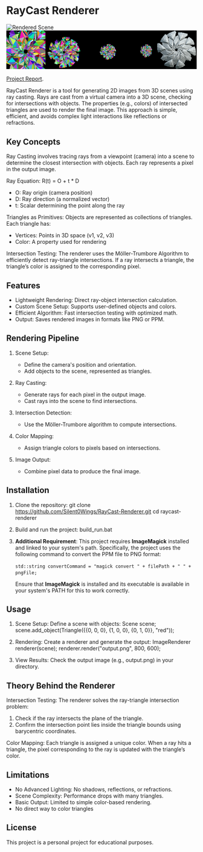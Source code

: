 # RayCast Renderer
![Rendered Scene](https://github.com/Silent0Wings/RayCast-Renderer/blob/0d70f502cf390c3f684a59b6940151f66277709a/src/img/Suzane.png)
![Rendered Scene](https://github.com/Silent0Wings/RayCast-Renderer/blob/0d70f502cf390c3f684a59b6940151f66277709a/src/img/dhalia%20resolution.png)

[Project Report](https://github.com/Silent0Wings/RayCast-Renderer/blob/346a89eef5504809262ef28ceef03915141df271/Github.pdf).

RayCast Renderer is a tool for generating 2D images from 3D scenes using ray casting. Rays are cast from a virtual camera into a 3D scene, checking for intersections with objects. The properties (e.g., colors) of intersected triangles are used to render the final image. This approach is simple, efficient, and avoids complex light interactions like reflections or refractions.

## Key Concepts

Ray Casting involves tracing rays from a viewpoint (camera) into a scene to determine the closest intersection with objects. Each ray represents a pixel in the output image.

Ray Equation:
R(t) = O + t * D
- O: Ray origin (camera position)
- D: Ray direction (a normalized vector)
- t: Scalar determining the point along the ray

Triangles as Primitives:
Objects are represented as collections of triangles. Each triangle has:
- Vertices: Points in 3D space (v1, v2, v3)
- Color: A property used for rendering

Intersection Testing:
The renderer uses the Möller-Trumbore Algorithm to efficiently detect ray-triangle intersections. If a ray intersects a triangle, the triangle’s color is assigned to the corresponding pixel.

## Features

- Lightweight Rendering: Direct ray-object intersection calculation.
- Custom Scene Setup: Supports user-defined objects and colors.
- Efficient Algorithm: Fast intersection testing with optimized math.
- Output: Saves rendered images in formats like PNG or PPM.

## Rendering Pipeline

1. Scene Setup:
   - Define the camera's position and orientation.
   - Add objects to the scene, represented as triangles.

2. Ray Casting:
   - Generate rays for each pixel in the output image.
   - Cast rays into the scene to find intersections.

3. Intersection Detection:
   - Use the Möller-Trumbore algorithm to compute intersections.

4. Color Mapping:
   - Assign triangle colors to pixels based on intersections.

5. Image Output:
   - Combine pixel data to produce the final image.

## Installation

1. Clone the repository:
   git clone https://github.com/Silent0Wings/RayCast-Renderer.git
   cd raycast-renderer

2. Build and run the project:
   build_run.bat

3. **Additional Requirement**: 
   This project requires **ImageMagick** installed and linked to your system's path. 
   Specifically, the project uses the following command to convert the PPM file to PNG format:
   
   `std::string convertCommand = "magick convert " + filePath + " " + pngFile;`
   
   Ensure that **ImageMagick** is installed and its executable is available in your system's PATH for this to work correctly.

## Usage

1. Scene Setup:
   Define a scene with objects:
   Scene scene;
   scene.add_object(Triangle({{0, 0, 0}, {1, 0, 0}, {0, 1, 0}}, "red"));

2. Rendering:
   Create a renderer and generate the output:
   ImageRenderer renderer(scene);
   renderer.render("output.png", 800, 600);

3. View Results:
   Check the output image (e.g., output.png) in your directory.

## Theory Behind the Renderer

Intersection Testing:
The renderer solves the ray-triangle intersection problem:
1. Check if the ray intersects the plane of the triangle.
2. Confirm the intersection point lies inside the triangle bounds using barycentric coordinates.

Color Mapping:
Each triangle is assigned a unique color. When a ray hits a triangle, the pixel corresponding to the ray is updated with the triangle’s color.

## Limitations

- No Advanced Lighting: No shadows, reflections, or refractions.
- Scene Complexity: Performance drops with many triangles.
- Basic Output: Limited to simple color-based rendering.
- No direct way to color triangles

## License

This project is a personal project for educational purposes.
